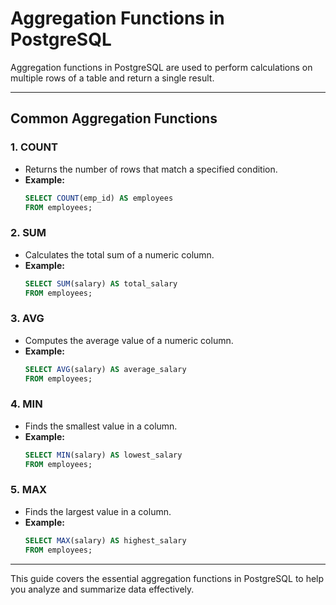 # Aggregation Functions in PostgreSQL

Aggregation functions in PostgreSQL are used to perform calculations on multiple rows of a table and return a single result.

---

## Common Aggregation Functions

### 1. **COUNT**

- Returns the number of rows that match a specified condition.
- **Example:**
  ```sql
  SELECT COUNT(emp_id) AS employees
  FROM employees;
  ```

### 2. **SUM**

- Calculates the total sum of a numeric column.
- **Example:**
  ```sql
  SELECT SUM(salary) AS total_salary
  FROM employees;
  ```

### 3. **AVG**

- Computes the average value of a numeric column.
- **Example:**
  ```sql
  SELECT AVG(salary) AS average_salary
  FROM employees;
  ```

### 4. **MIN**

- Finds the smallest value in a column.
- **Example:**
  ```sql
  SELECT MIN(salary) AS lowest_salary
  FROM employees;
  ```

### 5. **MAX**

- Finds the largest value in a column.
- **Example:**
  ```sql
  SELECT MAX(salary) AS highest_salary
  FROM employees;
  ```

---

This guide covers the essential aggregation functions in PostgreSQL to help you analyze and summarize data effectively.
